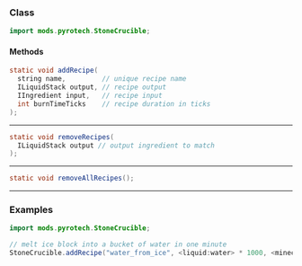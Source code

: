 
### Class

```java
import mods.pyrotech.StoneCrucible;
```

#### Methods

```java
static void addRecipe(
  string name,         // unique recipe name
  ILiquidStack output, // recipe output
  IIngredient input,   // recipe input
  int burnTimeTicks    // recipe duration in ticks
);
```


---


```java
static void removeRecipes(
  ILiquidStack output // output ingredient to match
);
```


---


```java
static void removeAllRecipes();
```


---


### Examples

```java
import mods.pyrotech.StoneCrucible;

// melt ice block into a bucket of water in one minute
StoneCrucible.addRecipe("water_from_ice", <liquid:water> * 1000, <minecraft:ice>, 1 * 60 * 20);
```

